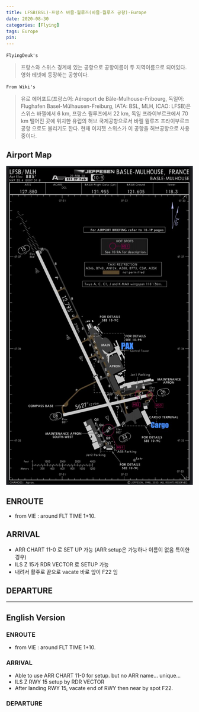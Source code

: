 ```yaml
---
title: LFSB(BSL)-프랑스 바즐-뭘루즈(바즐-뭘루즈 공항)-Europe
date: 2020-08-30
categories: [Flying]
tags: Europe
pin:
---
```

`FlyingDeuk's`
>프랑스와 스위스 경계에 있는 공항으로 공항이름이 두 지역이름으로 되어있다. <br>
영화 테넷에 등장하는 공항이다.

`From Wiki's`
>유로 에어포트(프랑스어: Aéroport de Bâle-Mulhouse-Fribourg, 독일어: Flughafen Basel-Mülhausen-Freiburg, IATA: BSL, MLH, ICAO: LFSB)은 스위스 바젤에서 6 km, 프랑스 뮐루즈에서 22 km, 독일 프라이부르크에서 70 km 떨어진 곳에 위치한 유럽의 허브 국제공항으로서 바젤 뮐루즈 프라이부르크 공항 으로도 불리기도 한다. 현재 이지젯 스위스가 이 공항을 허브공항으로 사용 중이다.

## Airport Map
![bsl](/img/flying/airport/bsl_ap.jpg)

## ENROUTE
- from VIE : around FLT TIME 1+10.

## ARRIVAL
- ARR CHART 11-0 로 SET UP 가능 (ARR setup은 가능하나 이름이 없음 특이한 경우)
- ILS Z 15가 RDR VECTOR 로 SETUP 가능
- 내려서 활주로 끝으로 vacate 바로 앞이 F22 임

## DEPARTURE

----
## English Version

### ENROUTE
- from VIE : around FLT TIME 1+10.

### ARRIVAL
- Able to use ARR CHART 11-0 for setup. but no ARR name... unique...
- ILS Z RWY 15 setup by RDR VECTOR
- After landing RWY 15, vacate end of RWY then near by spot F22.

### DEPARTURE
